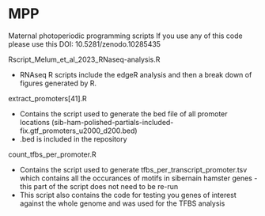# MPP
Maternal photoperiodic programming scripts
If you use any of this code please use this DOI: 10.5281/zenodo.10285435

Rscript_Melum_et_al_2023_RNaseq-analysis.R
- RNAseq R scripts include the edgeR analysis and then a break down of figures generated by R.

extract_promoters[41].R 
- Contains the script used to generate the bed file of all promoter locations (sib-ham-polished-partials-included-fix.gtf_promoters_u2000_d200.bed)
- .bed is included in the repository

count_tfbs_per_promoter.R
- Contains the script used to generate tfbs_per_transcript_promoter.tsv which contains all the occurances of motifs in sibernain hamster genes - this part of the script does not need to be re-run
- This script also contains the code for testing you genes of interest against the whole genome and was used for the TFBS analysis
